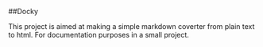 ##Docky

This project is aimed at making a simple markdown coverter from plain text to html. For documentation purposes in a small project.
